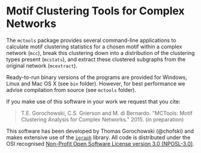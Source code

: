 # Motif Clustering Tools for Complex Networks

The `mctools` package provides several command-line applications to calculate motif clustering statistics for a chosen motif within a complex network (`mcc`), break this clustering down into a distribution of the clustering types present (`mcstats`), and extract these clustered subgraphs from the original network (`mcextract`).

Ready-to-run binary versions of the programs are provided for Windows, Linux and Mac OS X (see `bin` folder). However, for best performance we advise compilation from source (see `mctools` folder).

If you make use of this software in your work we request that you cite:

>T.E. Gorochowski, C.S. Grierson and M. di Bernardo. "MCTools: Motif Clustering Analysis for Complex Networks." 2015. (in preparation)

This software has been developed by Thomas Gorochowski (@chofski) and makes extensive use of the [`igraph`](http://igraph.sf.net) library. All code is distributed under the OSI recognised [Non-Profit Open Software License version 3.0 (NPOSL-3.0)](http://www.opensource.org/licenses/NOSL3.0).
